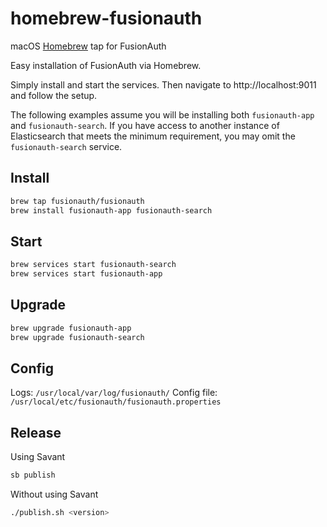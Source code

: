 # homebrew-fusionauth
macOS [Homebrew](https://brew.sh/) tap for FusionAuth

Easy installation of FusionAuth via Homebrew.

Simply install and start the services. Then navigate to http://localhost:9011 and follow the setup.

The following examples assume you will be installing both `fusionauth-app` and `fusionauth-search`.
If you have access to another instance of Elasticsearch that meets the minimum requirement, you may omit the `fusionauth-search` service.


## Install

```bash
brew tap fusionauth/fusionauth
brew install fusionauth-app fusionauth-search
```

## Start

```bash
brew services start fusionauth-search
brew services start fusionauth-app
```

## Upgrade

```bash
brew upgrade fusionauth-app
brew upgrade fusionauth-search
```

## Config

Logs: `/usr/local/var/log/fusionauth/`
Config file: `/usr/local/etc/fusionauth/fusionauth.properties`


## Release

Using Savant
```bash
sb publish
```

Without using Savant
```bash
./publish.sh <version>
```